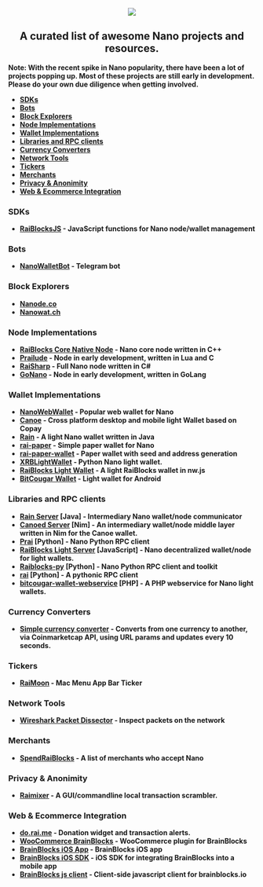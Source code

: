 <p align="center">
  <img src="https://i.imgur.com/CMUz7Ni.png"><b />
  <h2 align="center">A curated list of awesome Nano projects and resources.</h2>
  <p> Note: With the recent spike in Nano popularity, there have been a lot of projects popping up. Most of these projects are still early in development. <b>Please do your own due diligence when getting involved.</b></p>
</p>

* [SDKs](#SDKs)
* [Bots](#Bots)
* [Block Explorers](#BlockExplorers)
* [Node Implementations](#NodeImplementations)
* [Wallet Implementations](#WalletImplementations)
* [Libraries and RPC clients](#RPCServers)
* [Currency Converters](#RaiBlocksCurrencyConverters)
* [Network Tools](#NetworkTools)
* [Tickers](#Tickers)
* [Merchants](#Merchants)
* [Privacy & Anonimity](#Privacy)
* [Web & Ecommerce Integration](#WebIntegration)

<a name="SDKs"></a>
### SDKs
* [RaiBlocksJS](https://github.com/SergiySW/RaiBlocksJS) - JavaScript functions for Nano node/wallet management

<a name="Bots"></a>
### Bots
* [NanoWalletBot](https://github.com/SergiySW/NanoWalletBot) - Telegram bot

<a name="BlockExplorers"></a>
### Block Explorers
* [Nanode.co](https://www.nanode.co/)
* [Nanowat.ch](https://nanowat.ch/)

<a name="NodeImplementations"></a>
### Node Implementations
* [RaiBlocks Core Native Node](https://github.com/clemahieu/raiblocks) - Nano core node written in C++
* [Prailude](https://github.com/slact/prailude) - Node in early development, written in Lua and C
* [RaiSharp](https://github.com/vardthomas/Aggrex.RaiSharp) - Full Nano node written in C#
* [GoNano](https://github.com/frankh/nano) - Node in early development, written in GoLang

<a name="WalletImplementations"></a>
### Wallet Implementations
* [NanoWebWallet](https://github.com/jaimehgb/RaiWalletV2/) - Popular web wallet for Nano
* [Canoe](https://getcanoe.io) - Cross platform desktop and mobile light Wallet based on Copay
* [Rain](https://github.com/thehen101/Rain) - A light Nano  wallet written in Java
* [rai-paper](https://github.com/Blootoon/rai-paper) - Simple paper wallet for Nano
* [rai-paper-wallet](https://github.com/numtel/rai-paper-wallet/) - Paper wallet with seed and address generation
* [XRBLightWallet](https://github.com/BenedictThompson/XRBLightWallet) - Python Nano light wallet.
* [RaiBlocks Light Wallet](https://github.com/AugustoResende/RaiLightWallet) - A light RaiBlocks wallet in nw.js
* [BitCougar Wallet](https://github.com/eduardofacunha/bitcougar-wallet) - Light wallet for Android

<a name="RPCServers"></a>
### Libraries and RPC clients
* [Rain Server](https://github.com/thehen101/RainServer) [Java] - Intermediary Nano wallet/node communicator
* [Canoed Server](https://github.com/getcanoe/canoed) [Nim] - An intermediary wallet/node middle layer written in Nim for the Canoe wallet.
* [Prai](https://github.com/jxub/prai) [Python] - Nano Python RPC client
* [RaiBlocks Light Server](https://github.com/AugustoResende/RaiLightServer) [JavaScript] - Nano decentralized wallet/node for light wallets.
* [Raiblocks-py](https://github.com/dourvaris/raiblocks-py) [Python] - Nano Python RPC client and toolkit
* [rai](https://github.com/kennell/rai) [Python] - A pythonic RPC client
* [bitcougar-wallet-webservice](https://github.com/eduardofacunha/bitcougar-wallet-webservice) [PHP] - A PHP webservice for Nano light wallets.

<a name="RaiBlocksCurrencyConverters"></a>
### Currency Converters
* [Simple currency converter](http://raiw.krampe.se/value.html?currency=raiblocks&to=usd&value=100) - Converts from one currency to another, via Coinmarketcap API, using URL params and updates every 10 seconds.

<a name="Tickers"></a>
### Tickers
* [RaiMoon](https://github.com/dannytatom/RaiMoon) - Mac Menu App Bar Ticker

<a name="NetworkTools"></a>
### Network Tools
* [Wireshark Packet Dissector](https://gist.github.com/slact/63571aad31d8f445ac045391a7857ef5) - Inspect packets on the network

<a name="Merchants"></a>
### Merchants
* [SpendRaiBlocks](https://www.spendraiblocks.com/) - A list of merchants who accept Nano

<a name="Privacy"></a>
### Privacy & Anonimity 
* [Raimixer](https://github.com/juanjux/raimixer/) - A GUI/commandline local transaction scrambler.

<a name="WebIntegration"></a>
### Web & Ecommerce Integration
* [do.rai.me](https://doraime.com/) - Donation widget and transaction alerts.
* [WooCommerce BrainBlocks](https://github.com/brainblocks/woocommerce-brainblocks) - WooCommerce plugin for BrainBlocks
* [BrainBlocks iOS App](https://github.com/brainblocks/brainblocks-ios) - BrainBlocks iOS app
* [BrainBlocks iOS SDK](https://github.com/brainblocks/brainblocks-ios-sdk) - iOS SDK for integrating BrainBlocks into a mobile app
* [BrainBlocks js client](https://github.com/brainblocks/brainblocks) - Client-side javascript client for brainblocks.io


